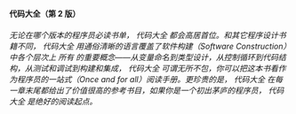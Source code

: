 #### 代码大全（第 2 版）

###### 无论在哪个版本的程序员必读书单， 代码大全 都会高居首位。和其它程序设计书籍不同， 代码大全 用通俗清晰的语言覆盖了软件构建（Software Construction）中各个层次上 所有 的重要概念——从变量命名到类型设计，从控制循环到代码结构，从测试和调试到构建和集成， 代码大全 可谓无所不包，你可以把这本书看作为程序员的一站式（Once and for all）阅读手册。更珍贵的是， 代码大全 在每一章末尾都给出了价值很高的参考书目，如果你是一个初出茅庐的程序员， 代码大全 是绝好的阅读起点。



